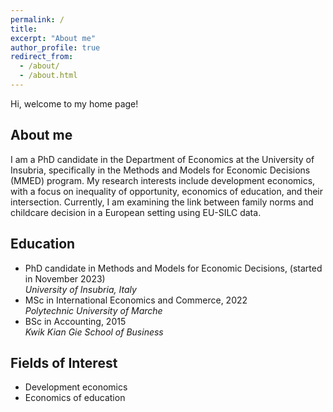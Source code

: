```yaml
---
permalink: /
title:
excerpt: "About me"
author_profile: true
redirect_from: 
  - /about/
  - /about.html
---
```


Hi, welcome to my home page!

## About me
I am a PhD candidate in the Department of Economics at the University of Insubria, specifically in the Methods and Models for Economic Decisions (MMED) program. My research interests include development economics, with a focus on inequality of opportunity, economics of education, and their intersection. Currently, I am examining the link between family norms and childcare decision in a European setting using EU-SILC data.   

## Education
- PhD candidate in Methods and Models for Economic Decisions, (started in November 2023)  
  _University of Insubria, Italy_
- MSc in International Economics and Commerce, 2022  
  _Polytechnic University of Marche_
- BSc in Accounting, 2015  
  _Kwik Kian Gie School of Business_

## Fields of Interest
- Development economics
- Economics of education

